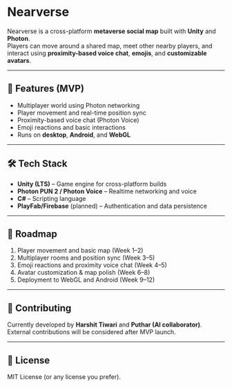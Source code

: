 # Nearverse

Nearverse is a cross-platform **metaverse social map** built with **Unity** and **Photon**.  
Players can move around a shared map, meet other nearby players, and interact using **proximity-based voice chat**, **emojis**, and **customizable avatars**.

---

## 🚀 Features (MVP)
- Multiplayer world using Photon networking
- Player movement and real-time position sync
- Proximity-based voice chat (Photon Voice)
- Emoji reactions and basic interactions
- Runs on **desktop**, **Android**, and **WebGL**

---

## 🛠 Tech Stack
- **Unity (LTS)** – Game engine for cross-platform builds  
- **Photon PUN 2 / Photon Voice** – Realtime networking and voice  
- **C#** – Scripting language  
- **PlayFab/Firebase** (planned) – Authentication and data persistence

---

## 📅 Roadmap
1. Player movement and basic map (Week 1–2)  
2. Multiplayer rooms and position sync (Week 3–5)  
3. Emoji reactions and proximity voice chat (Week 4–5)  
4. Avatar customization & map polish (Week 6–8)  
5. Deployment to WebGL and Android (Week 9–12)

---

## 🤝 Contributing
Currently developed by **Harshit Tiwari** and **Puthar (AI collaborator)**.  
External contributions will be considered after MVP launch.

---

## 📜 License
MIT License (or any license you prefer).
